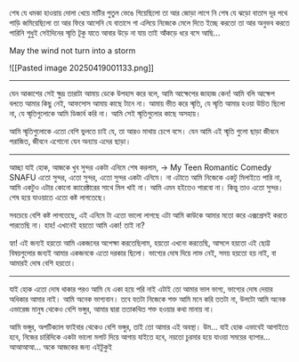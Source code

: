 শেষ যে ধমকা হাওয়ায় দোলা খেয়ে মাটির পুতুল ভেঙে গিয়েছিলো
তা আর জোড়া লাগে নি
শেষ যে ঝড়ো বাতাস দূর পথে পাড়ি জমিয়েছিলো
তা আর ফিরে আসেনি
যে বাতাসে গা এলিয়ে নিজেকে মেলে দিতে ইচ্ছে করতো
তা আর অনুভব করতে পারিনি
শুধুই সেইদিনের স্মৃতি টূকু যাতে আবার উড়ে না যায়
তাই আঁকড়ে ধরে বসে আছি...

May the wind not turn into a storm

![[Pasted image 20250419001133.png]]

---
যেন আকাশের সেই ক্ষুদ্র তারাটা আমায় ডেকে উপহাস করে বলে, আমি আক্ষেপের জাহাজ কেন! আমি বলি আক্ষেপ বলতে আমার কিছু নেই, আফসোস আমায় কাছে টানে না। আমায় ভীত করে স্মৃতি, যে স্মৃতি আমার হওয়া উচিত ছিলো না, যে স্মৃতিগুলোকে আমি ডিজার্ব করি না। আমি সেই স্মৃতিগুলোর কাছে অসহায়।

আমি স্মৃতিগুলোকে এতো বেশি ভুলতে চাই যে, তা আরও মাথায় চেপে বসে। যেন আমি এই স্মৃতি গুলো ছাড়া জীবনে পরাজিত, জীবনে এগোনো যেন অন্যায় এদের ছাড়া।

---
আচ্ছা যাই হোক, আজকে খুব সুন্দর একটা এনিমে শেষ করলাম, 
-> My Teen Romantic Comedy SNAFU 
এতো সুন্দর, এতো সুন্দর, এতো সুন্দর একটা এনিমে।
না এটাতে আমি নিজেকে একটু মিলাইতে পারি না, আমি একটুও এটার কোনো ক্যারেক্টারের সাথে মিল খাই না। আমি এমন হইতেও পারবো না। কিন্তু তাও এতো সুন্দর। শেষ হয়ে যাওয়াতে এতো কষ্ট লাগতেছে।

সবচেয়ে বেশি কষ্ট লাগতেছে, এই এনিমে টা এতো ভালো লাগছে এটা আমি কাউকে আমার মতো করে এক্সপ্রেসই করতে পারতেছি না। হাহ! এখানেই হয়তো আমি একা! তাই না?

হ্যা! এই জন্যই হয়তো আমি একজনের অপেক্ষা করতেছিলাম, হয়তো এখনো করতেছি, আসলে হয়তো এই ছোট্ট বিষয়গুলোর জন্যই আমার একজনকে এতো দরকার ছিলো। ভাগ্যের দোষ দিয়ে লাভ নেই, সময় হয়তো হয় নাই, বা আমারই দোষ বেশি হয়তো।

----

যাই হোক এতো দোষ থাকার পরও আমি যে একা হয়ে পরি নাই এটাই তো আমার ভাল ভাগ্য, ভাগ্যের দোষ দেয়ার অধিকার আমার নাই। আমি অনেক ভাগ্যবান। তবে যতটা নিজেকে শক্ত আমি মনে করি ততটা না, উলটো আমি অনেক এভারেজ মানুষ থেকেও বেশি ভঙ্গুর, আমার দ্বারা ততাকথিত শক্ত হওয়ার কথা মানায় না।

আমি ভঙ্গুর, অপটিক্যাল ফাইবার থেকেও বেশি ভঙ্গুর, তাই তো আমার এই অবস্থা। উম... যাই হোক এভাবেই আগাইতে হবে, নিজের চারিদিকে একটা ভালো মলাট দিয়ে আগায় যাইতে হবে, নয়তো চুরমার হয়ে যাওয়া সময়ের ব্যাপার... আআআআ... অকে আজকের জন্য এইটুকুই 